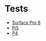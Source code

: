 # Tests

- [Surface Pro 8](./surface-pro-8/readme.md)
- [Pi5](./pi5-8gb/readme.md)
- [P4](./pi4-1gb/readme.md)